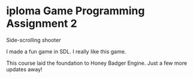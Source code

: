 # iploma Game Programming Assignment 2
Side-scrolling shooter

I made a fun game in SDL. I really like this game.

This course laid the foundation to Honey Badger Engine.
Just a few more updates away!
